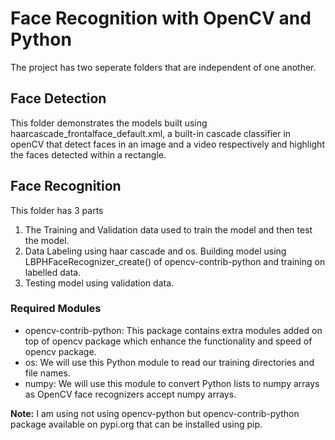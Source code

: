# Face Recognition with OpenCV and Python
The project has two seperate folders that are independent of one another.

## Face Detection

This folder demonstrates the models built using haarcascade_frontalface_default.xml, a built-in cascade classifier in openCV that detect faces in an image and a video respectively and highlight the faces detected within a rectangle.

## Face Recognition

This folder has 3 parts
1) The Training and Validation data used to train the model and then test the model.
2) Data Labeling using haar cascade and os. Building model using LBPHFaceRecognizer_create() of opencv-contrib-python and training on labelled data.
3) Testing model using validation data.

### Required Modules

* opencv-contrib-python: This package contains extra modules added on top of opencv package which enhance the functionality and speed of opencv package.
* os: We will use this Python module to read our training directories and file names.
* numpy: We will use this module to convert Python lists to numpy arrays as OpenCV face recognizers accept numpy arrays.

**Note:** I am using not using opencv-python but opencv-contrib-python package available on pypi.org that can be installed using pip. 
